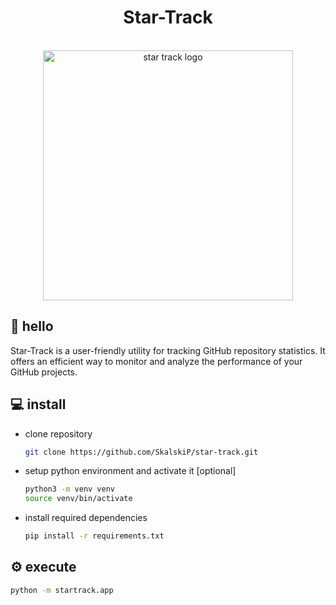 <h1 align="center">Star-Track </h1>

<p align="center">
    </br>
    <img width="400" src="https://github.com/SkalskiP/star-track/assets/26109316/b643f69f-5a52-42b6-a54d-b22132beb5ee" alt="star track logo">
    </br>
</p>


## 👋 hello

Star-Track is a user-friendly utility for tracking GitHub repository statistics. It offers an efficient way to monitor and analyze the performance of your GitHub projects.

## 💻 install

- clone repository

    ```bash
    git clone https://github.com/SkalskiP/star-track.git
    ```
  
- setup python environment and activate it [optional]

    ```bash
    python3 -m venv venv
    source venv/bin/activate
    ```

- install required dependencies

    ```bash
    pip install -r requirements.txt
    ```

## ⚙️ execute

```bash
python -m startrack.app
```

